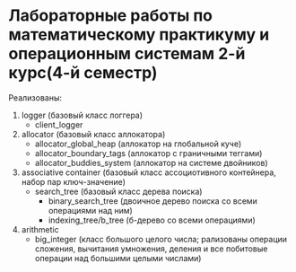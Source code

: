 # Лабораторные работы по математическому практикуму и операционным системам 2-й курс(4-й семестр) 
Реализованы:
1. logger (базовый класс логгера)
   - client_logger
3. allocator (базовый класс аллокатора)
   - allocator_global_heap (аллокатор на глобальной куче)
   - allocator_boundary_tags (аллокатор с граничными теггами)
   - allocator_buddies_system (аллокатор на системе двойников)
4. associative container (базовый класс ассоциотивного контейнера, набор пар ключ-значение)
   - search_tree (базовый класс дерева поиска)
     - binary_search_tree (двоичное дерево поиска со всеми операциями над ним)
     - indexing_tree/b_tree (б-дерево со всеми операциями)
5. arithmetic 
   - big_integer (класс большого целого числа; рализованы операции сложения, вычитания умножения, деления и все побитовые операции над большими целыми числами)
    
  
     
